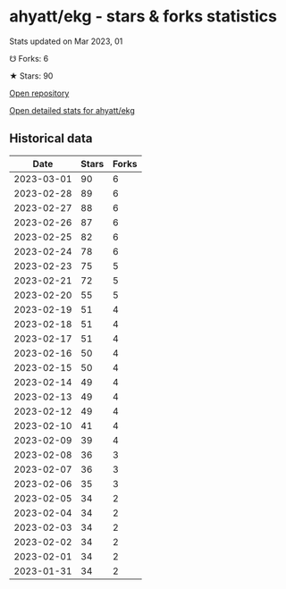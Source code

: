 # ahyatt/ekg - stars & forks statistics

Stats updated on Mar 2023, 01

☋ Forks: 6

★ Stars: 90

[Open repository](https://github.com/ahyatt/ekg)

[Open detailed stats for ahyatt/ekg](https://reviewgithub.com/rep/ahyatt/ekg)

## Historical data
| Date | Stars | Forks |
|------|-------|-------|
| 2023-03-01 | 90 | 6 | 
| 2023-02-28 | 89 | 6 | 
| 2023-02-27 | 88 | 6 | 
| 2023-02-26 | 87 | 6 | 
| 2023-02-25 | 82 | 6 | 
| 2023-02-24 | 78 | 6 | 
| 2023-02-23 | 75 | 5 | 
| 2023-02-21 | 72 | 5 | 
| 2023-02-20 | 55 | 5 | 
| 2023-02-19 | 51 | 4 | 
| 2023-02-18 | 51 | 4 | 
| 2023-02-17 | 51 | 4 | 
| 2023-02-16 | 50 | 4 | 
| 2023-02-15 | 50 | 4 | 
| 2023-02-14 | 49 | 4 | 
| 2023-02-13 | 49 | 4 | 
| 2023-02-12 | 49 | 4 | 
| 2023-02-10 | 41 | 4 | 
| 2023-02-09 | 39 | 4 | 
| 2023-02-08 | 36 | 3 | 
| 2023-02-07 | 36 | 3 | 
| 2023-02-06 | 35 | 3 | 
| 2023-02-05 | 34 | 2 | 
| 2023-02-04 | 34 | 2 | 
| 2023-02-03 | 34 | 2 | 
| 2023-02-02 | 34 | 2 | 
| 2023-02-01 | 34 | 2 | 
| 2023-01-31 | 34 | 2 | 

